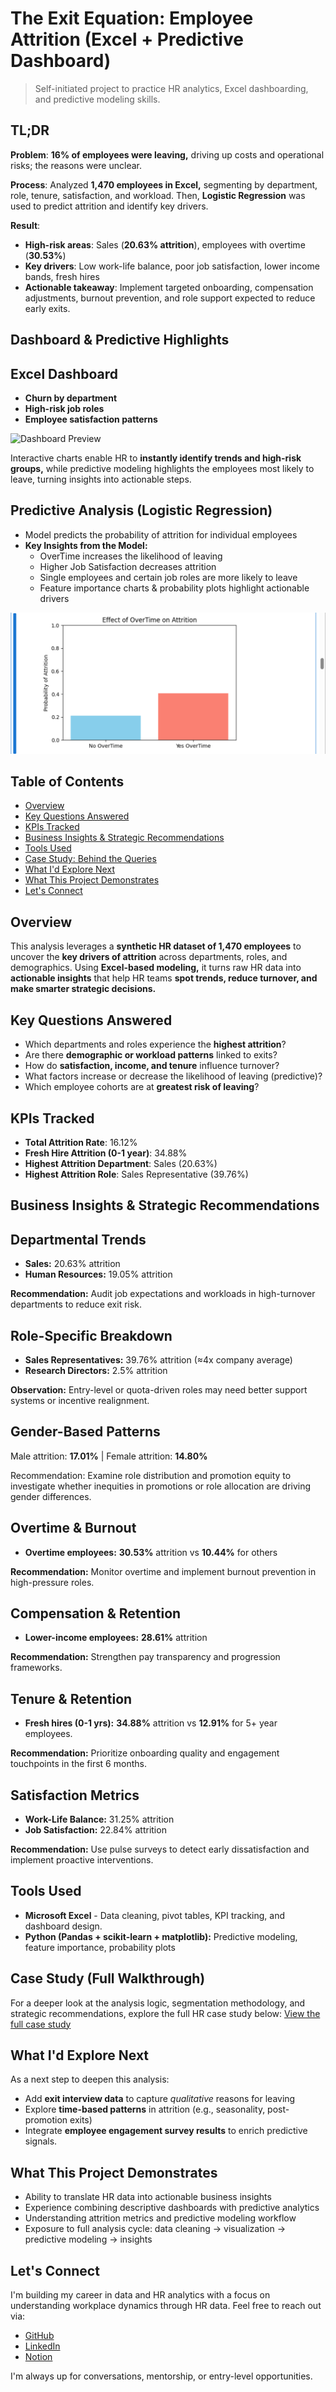 # The Exit Equation: Employee Attrition (Excel + Predictive Dashboard)
 > Self-initiated project to practice HR analytics, Excel dashboarding, and predictive modeling skills.

## TL;DR
**Problem**: **16% of employees were leaving,** driving up costs and operational risks; the reasons were unclear.

**Process**: Analyzed **1,470 employees in Excel,** segmenting by department, role, tenure, satisfaction, and workload. Then, **Logistic Regression** was used to predict attrition and identify key drivers.

**Result**: 
 * **High-risk areas**: Sales (**20.63% attrition**), employees with overtime (**30.53%**)
 * **Key drivers**: Low work-life balance, poor job satisfaction, lower income bands, fresh hires
 * **Actionable takeaway**: Implement targeted onboarding, compensation adjustments, burnout prevention, and role support expected to reduce early exits.

## Dashboard & Predictive Highlights
## Excel Dashboard
* **Churn by department**
* **High-risk job roles**
* **Employee satisfaction patterns**
  
![Dashboard Preview](dashboard_preview.png)

Interactive charts enable HR to **instantly identify trends and high-risk groups,** while predictive modeling highlights the employees most likely to leave, turning insights into actionable steps.

## Predictive Analysis (Logistic Regression)

* Model predicts the probability of attrition for individual employees
* **Key Insights from the Model:**
   - OverTime increases the likelihood of leaving
   - Higher Job Satisfaction decreases attrition
   - Single employees and certain job roles are more likely to leave
  - Feature importance charts & probability plots highlight actionable drivers

![Overtime Predictive Model Preview](overtime_predictive_preview.png)

## Table of Contents
 - [Overview](#Overview)
 - [Key Questions Answered](#key-questions-answered)
 - [KPIs Tracked](#kpis-tracked)
 - [Business Insights & Strategic Recommendations](#business-insights--strategic-recommendations)
 - [Tools Used](#tools-used)
 - [Case Study: Behind the Queries](#case-study-behind-the-queries)
 - [What I'd Explore Next](#what-id-explore-next)
 - [What This Project Demonstrates](#what-this-project-demonstrates)
 - [Let's Connect](#lets-connect)

## Overview
This analysis leverages a **synthetic HR dataset of 1,470 employees** to uncover the **key drivers of attrition** across departments, roles, and demographics. Using **Excel-based modeling,** it turns raw HR data into **actionable insights** that help HR teams **spot trends, reduce turnover, and make smarter strategic decisions.**

## Key Questions Answered 
 * Which departments and roles experience the **highest attrition**?
 * Are there **demographic or workload patterns** linked to exits?
 * How do **satisfaction, income, and tenure** influence turnover?
 * What factors increase or decrease the likelihood of leaving (predictive)?
 * Which employee cohorts are at **greatest risk of leaving**?

## KPIs Tracked
 * **Total Attrition Rate**: 16.12%
 * **Fresh Hire Attrition (0-1 year)**: 34.88%
 * **Highest Attrition Department**: Sales (20.63%)
 * **Highest Attrition Role**: Sales Representative (39.76%) 

## Business Insights & Strategic Recommendations
## Departmental Trends
- **Sales:** 20.63% attrition
- **Human Resources:** 19.05% attrition

**Recommendation:** Audit job expectations and workloads in high-turnover departments to reduce exit risk.

## Role-Specific Breakdown
- **Sales Representatives:** 39.76% attrition (≈4x company average)
- **Research Directors:** 2.5% attrition

**Observation:** Entry-level or quota-driven roles may need better support systems or incentive realignment.

## Gender-Based Patterns
Male attrition: **17.01%** | Female attrition: **14.80%**

Recommendation: Examine role distribution and promotion equity to investigate whether inequities in promotions or role allocation are driving gender differences.

## Overtime & Burnout
- **Overtime employees:** **30.53%** attrition vs **10.44%** for others

 **Recommendation:** Monitor overtime and implement burnout prevention in high-pressure roles.

## Compensation & Retention 
- **Lower-income employees:** **28.61%** attrition

**Recommendation:** Strengthen pay transparency and progression frameworks.

## Tenure & Retention 
- **Fresh hires (0-1 yrs):** **34.88%** attrition vs **12.91%** for 5+ year employees.

**Recommendation:** Prioritize onboarding quality and engagement touchpoints in the first 6 months.

## Satisfaction Metrics
- **Work-Life Balance:** 31.25% attrition
- **Job Satisfaction:** 22.84% attrition

**Recommendation:** Use pulse surveys to detect early dissatisfaction and implement proactive interventions.

## Tools Used
* **Microsoft Excel** - Data cleaning, pivot tables, KPI tracking, and dashboard design.
* **Python (Pandas + scikit-learn + matplotlib):** Predictive modeling, feature importance, probability plots
  
## Case Study (Full Walkthrough)
For a deeper look at the analysis logic, segmentation methodology, and strategic recommendations, explore the full HR case study below:
[View the full case study](https://docs.google.com/document/d/1UvtNh63Pqlk9doOYvelR3UggBd_6P2AbMk_uvuq11EQ/edit?usp=sharing)

## What I'd Explore Next
As a next step to deepen this analysis:
 * Add **exit interview data** to capture *qualitative* reasons for leaving
 * Explore **time-based patterns** in attrition (e.g., seasonality, post-promotion exits)
 * Integrate **employee engagement survey results** to enrich predictive signals.

## What This Project Demonstrates
 - Ability to translate HR data into actionable business insights
 - Experience combining descriptive dashboards with predictive analytics
 - Understanding attrition metrics and predictive modeling workflow
 - Exposure to full analysis cycle: data cleaning → visualization → predictive modeling → insights

## Let's Connect
I'm building my career in data and HR analytics with a focus on understanding workplace dynamics through HR data. Feel free to reach out via:
* [GitHub](https://github.com/Shrey0561)
* [LinkedIn](https://www.linkedin.com/in/shreya-srinath-879a66205/)
* [Notion](https://www.notion.so/Data-Analyst-Portfolio-221ebe151fdd801e9445e32590b67758?source=copy_link)

I'm always up for conversations, mentorship, or entry-level opportunities.

